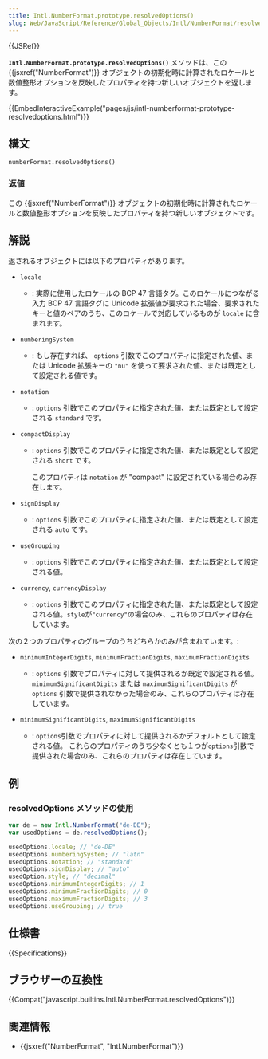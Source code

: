 ```yaml
---
title: Intl.NumberFormat.prototype.resolvedOptions()
slug: Web/JavaScript/Reference/Global_Objects/Intl/NumberFormat/resolvedOptions
---
```


{{JSRef}}

**`Intl.NumberFormat.prototype.resolvedOptions()`** メソッドは、この {{jsxref("NumberFormat")}} オブジェクトの初期化時に計算されたロケールと数値整形オプションを反映したプロパティを持つ新しいオブジェクトを返します。

{{EmbedInteractiveExample("pages/js/intl-numberformat-prototype-resolvedoptions.html")}}

## 構文

```
numberFormat.resolvedOptions()
```

### 返値

この {{jsxref("NumberFormat")}} オブジェクトの初期化時に計算されたロケールと数値整形オプションを反映したプロパティを持つ新しいオブジェクトです。

## 解説

返されるオブジェクトには以下のプロパティがあります。

- `locale`
  - : 実際に使用したロケールの BCP 47 言語タグ。このロケールにつながる入力 BCP 47 言語タグに Unicode 拡張値が要求された場合、要求されたキーと値のペアのうち、このロケールで対応しているものが `locale` に含まれます。
- `numberingSystem`
  - : もし存在すれば、 `options` 引数でこのプロパティに指定された値、または Unicode 拡張キーの `"nu"` を使って要求された値、または既定として設定される値です。
- `notation`
  - : `options` 引数でこのプロパティに指定された値、または既定として設定される `standard` です。
- `compactDisplay`

  - : `options` 引数でこのプロパティに指定された値、または既定として設定される `short` です。

    このプロパティは `notation` が "compact" に設定されている場合のみ存在します。

- `signDisplay`
  - : `options` 引数でこのプロパティに指定された値、または既定として設定される `auto` です。
- `useGrouping`
  - : `options` 引数でこのプロパティに指定された値、または既定として設定される値。
- `currency`, `currencyDisplay`
  - : `options` 引数でこのプロパティに指定された値、または既定として設定される値。`style`が`"currency"`の場合のみ、これらのプロパティは存在しています。

次の２つのプロパティのグループのうちどちらかのみが含まれています。:

- `minimumIntegerDigits`, `minimumFractionDigits`, `maximumFractionDigits`

  - : `options` 引数でプロパティに対して提供されるか既定で設定される値。 `minimumSignificantDigits` または `maximumSignificantDigits` が `options` 引数で提供されなかった場合のみ、これらのプロパティは存在しています。

- `minimumSignificantDigits`, `maximumSignificantDigits`
  - : `options`引数でプロパティに対して提供されるかデフォルトとして設定される値。 これらのプロパティのうち少なくとも１つが`options`引数で提供された場合のみ、これらのプロパティは存在しています。

## 例

### resolvedOptions メソッドの使用

```js
var de = new Intl.NumberFormat("de-DE");
var usedOptions = de.resolvedOptions();

usedOptions.locale; // "de-DE"
usedOptions.numberingSystem; // "latn"
usedOptions.notation; // "standard"
usedOptions.signDisplay; // "auto"
usedOption.style; // "decimal"
usedOptions.minimumIntegerDigits; // 1
usedOptions.minimumFractionDigits; // 0
usedOptions.maximumFractionDigits; // 3
usedOptions.useGrouping; // true
```

## 仕様書

{{Specifications}}

## ブラウザーの互換性

{{Compat("javascript.builtins.Intl.NumberFormat.resolvedOptions")}}

## 関連情報

- {{jsxref("NumberFormat", "Intl.NumberFormat")}}
